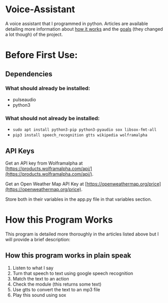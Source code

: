 # Voice-Assistant

A voice assistant that I programmed in python.
Articles are available detailing more information about [how it works](https://www.tristanhodgson.com/articles/building-jarvis-part-2) and the [goals](https://www.tristanhodgson.com/articles/building-jarvis-part-1) (they changed a lot though) of the project.

# Before First Use:

## Dependencies

### What should already be installed:

* pulseaudio
* python3

### What should not already be installed:

* ```sudo apt install python3-pip python3-pyaudio sox libsox-fmt-all```
* ```pip3 install speech_recognition gtts wikipedia wolframalpha```

## API Keys

Get an API key from Wolframalpha at [https://products.wolframalpha.com/api/](https://products.wolframalpha.com/api/).

Get an Open Weather Map API Key at [https://openweathermap.org/price](https://openweathermap.org/price).

Store both in their variables in the app.py file in that variables section.

# How this Program Works

This program is detailed more thoroughly in the articles listed above but I will provide a brief description:

## How this program works in plain speak

1. Listen to what I say
2. Turn that speech to text using google speech recognition
3. Match the text to an action
4. Check the module (this returns some text)
5. Use gtts to convert the text to an mp3 file
6. Play this sound using sox
